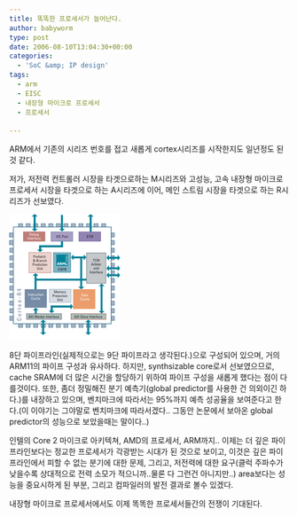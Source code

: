```yaml
---
title: 똑똑한 프로세서가 늘어난다.
author: babyworm
type: post
date: 2006-08-10T13:04:30+00:00
categories:
  - 'SoC &amp; IP design'
tags:
  - arm
  - EISC
  - 내장형 마이크로 프로세서
  - 프로세서

---
```

ARM에서 기존의 시리즈 번호를 접고 새롭게 cortex시리즈를 시작한지도 일년정도 된것 같다.

저가, 저전력 컨트롤러 시장을 타겟으로하는 M시리즈와 고성능, 고속 내장형 마이크로 프로세서 시장을 타겟으로 하는 A시리즈에 이어, 메인 스트림 시장을 타겟으로 하는 R시리즈가 선보였다.

<img loading="lazy" decoding="async" src="featured_114ED6514D6A7A73222153.gif" width="200" height="227" alt="" data-recalc-dims="1">

8단 파이프라인(실제적으로는 9단 파이프라고 생각된다.)으로 구성되어 있으며, 거의 ARM11의 파이프 구성과 유사하다.
하지만, synthsizable core로서 선보였으므로, cache SRAM에 더 많은 시간을 할당하기 위하여 파이프 구성을 새롭게 했다는 점이 다를것이다.
또한, 좀더 정밀해진 분기 예측기(global predictor를 사용한 건 의외이긴 하다.)를 내장하고 있으며, 벤치마크에 따라서는 95%까지 예측 성공율을 보여준다고 한다.(이 이야기는 그야말로 벤치마크에 따라서겠다.. 그동안 논문에서 보아온 global predictor의 성능으로 보았을때는 말이다..)

인텔의 Core 2 마이크로 아키텍쳐, AMD의 프로세서, ARM까지..
이제는 더 깊은 파이프라인보다는 정교한 프로세서가 각광받는 시대가 된 것으로 보이고,
이것은 깊은 파이프라인에서 피할 수 없는 분기에 대한 문제, 그리고, 저전력에 대한 요구(클럭 주파수가 낮을수록 상대적으로 전력 소모가 적으니까..물론 다 그런건 아니지만..) area보다는 성능을 중요시하게 된 부분, 그리고 컴파일러의 발전 결과로 볼수 있겠다.

내장형 마이크로 프로세서에서도 이제 똑똑한 프로세서들간의 전쟁이 기대된다.
